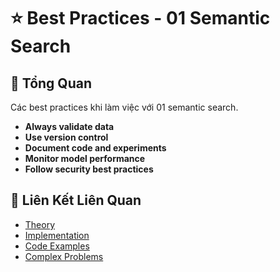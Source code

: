 # ⭐ Best Practices - 01 Semantic Search

## 🎯 Tổng Quan

Các best practices khi làm việc với 01 semantic search.

- **Always validate data**
- **Use version control**
- **Document code and experiments**
- **Monitor model performance**
- **Follow security best practices**

## 🔗 Liên Kết Liên Quan

- [Theory](./THEORY_01_semantic_search.md)
- [Implementation](./IMPLEMENTATION_01_semantic_search.md)
- [Code Examples](./CODE_EXAMPLES_01_semantic_search.md)
- [Complex Problems](./COMPLEX_PROBLEMS.md)
